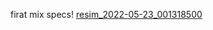 firat mix specs!
[resim_2022-05-23_001318500](https://user-images.githubusercontent.com/74864221/169716080-e384e4c5-1ec2-4c1e-94da-f32896552244.png)

